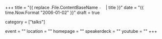 +++
title = "{{ replace .File.ContentBaseName `-` ` ` | title }}"
date = "{{ time.Now.Format "2006-01-02" }}"
draft = true

category = ["talks"]

event = ""
location = ""
homepage = ""
speakerdeck = ""
youtube = ""
+++

